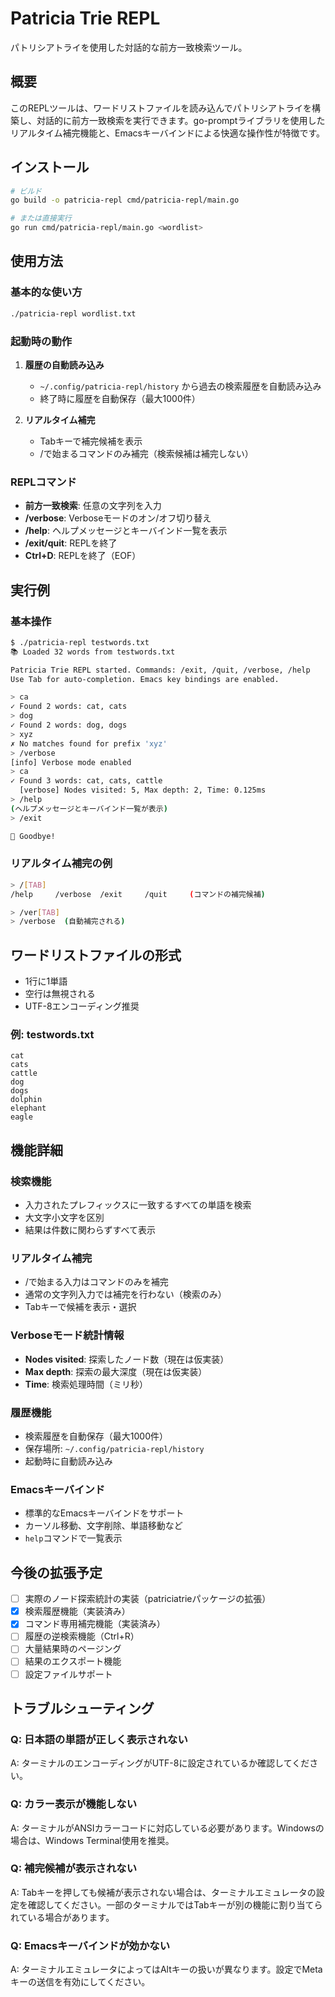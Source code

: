 # Patricia Trie REPL

パトリシアトライを使用した対話的な前方一致検索ツール。

## 概要

このREPLツールは、ワードリストファイルを読み込んでパトリシアトライを構築し、対話的に前方一致検索を実行できます。go-promptライブラリを使用したリアルタイム補完機能と、Emacsキーバインドによる快適な操作性が特徴です。

## インストール

```bash
# ビルド
go build -o patricia-repl cmd/patricia-repl/main.go

# または直接実行
go run cmd/patricia-repl/main.go <wordlist>
```

## 使用方法

### 基本的な使い方

```bash
./patricia-repl wordlist.txt
```

### 起動時の動作

1. **履歴の自動読み込み**
   - `~/.config/patricia-repl/history` から過去の検索履歴を自動読み込み
   - 終了時に履歴を自動保存（最大1000件）

2. **リアルタイム補完**
   - Tabキーで補完候補を表示
   - /で始まるコマンドのみ補完（検索候補は補完しない）

### REPLコマンド

- **前方一致検索**: 任意の文字列を入力
- **/verbose**: Verboseモードのオン/オフ切り替え
- **/help**: ヘルプメッセージとキーバインド一覧を表示
- **/exit/quit**: REPLを終了
- **Ctrl+D**: REPLを終了（EOF）

## 実行例

### 基本操作

```bash
$ ./patricia-repl testwords.txt
📚 Loaded 32 words from testwords.txt

Patricia Trie REPL started. Commands: /exit, /quit, /verbose, /help
Use Tab for auto-completion. Emacs key bindings are enabled.

> ca
✓ Found 2 words: cat, cats
> dog
✓ Found 2 words: dog, dogs
> xyz
✗ No matches found for prefix 'xyz'
> /verbose
[info] Verbose mode enabled
> ca
✓ Found 3 words: cat, cats, cattle
  [verbose] Nodes visited: 5, Max depth: 2, Time: 0.125ms
> /help
(ヘルプメッセージとキーバインド一覧が表示)
> /exit

👋 Goodbye!
```

### リアルタイム補完の例

```bash
> /[TAB]
/help     /verbose  /exit     /quit     (コマンドの補完候補)

> /ver[TAB]
> /verbose  (自動補完される)
```

## ワードリストファイルの形式

- 1行に1単語
- 空行は無視される
- UTF-8エンコーディング推奨

### 例: testwords.txt

```text
cat
cats
cattle
dog
dogs
dolphin
elephant
eagle
```

## 機能詳細

### 検索機能
- 入力されたプレフィックスに一致するすべての単語を検索
- 大文字小文字を区別
- 結果は件数に関わらずすべて表示

### リアルタイム補完
- /で始まる入力はコマンドのみを補完
- 通常の文字列入力では補完を行わない（検索のみ）
- Tabキーで候補を表示・選択

### Verboseモード統計情報
- **Nodes visited**: 探索したノード数（現在は仮実装）
- **Max depth**: 探索の最大深度（現在は仮実装）
- **Time**: 検索処理時間（ミリ秒）

### 履歴機能
- 検索履歴を自動保存（最大1000件）
- 保存場所: `~/.config/patricia-repl/history`
- 起動時に自動読み込み

### Emacsキーバインド
- 標準的なEmacsキーバインドをサポート
- カーソル移動、文字削除、単語移動など
- `help`コマンドで一覧表示

## 今後の拡張予定

- [ ] 実際のノード探索統計の実装（patriciatrieパッケージの拡張）
- [x] 検索履歴機能（実装済み）
- [x] コマンド専用補完機能（実装済み）
- [ ] 履歴の逆検索機能（Ctrl+R）
- [ ] 大量結果時のページング
- [ ] 結果のエクスポート機能
- [ ] 設定ファイルサポート

## トラブルシューティング

### Q: 日本語の単語が正しく表示されない
A: ターミナルのエンコーディングがUTF-8に設定されているか確認してください。

### Q: カラー表示が機能しない
A: ターミナルがANSIカラーコードに対応している必要があります。Windowsの場合は、Windows Terminal使用を推奨。

### Q: 補完候補が表示されない
A: Tabキーを押しても候補が表示されない場合は、ターミナルエミュレータの設定を確認してください。一部のターミナルではTabキーが別の機能に割り当てられている場合があります。

### Q: Emacsキーバインドが効かない
A: ターミナルエミュレータによってはAltキーの扱いが異なります。設定でMetaキーの送信を有効にしてください。